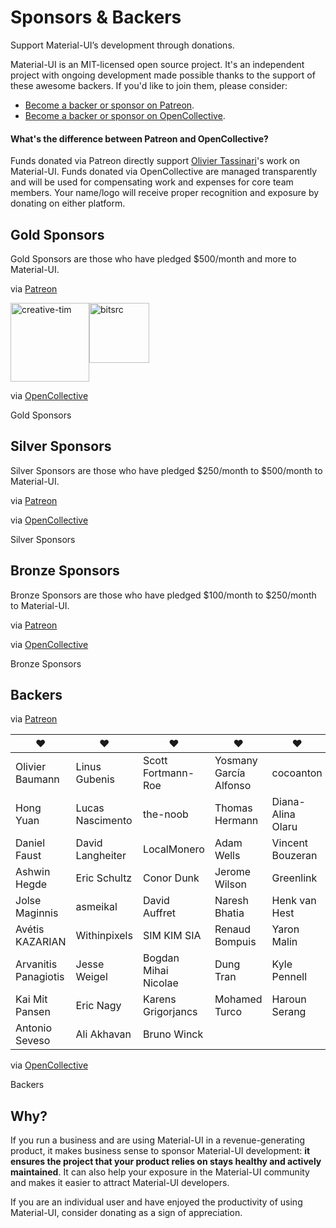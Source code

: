 # Sponsors & Backers

<p class="description">Support Material-UI’s development through donations.</p>

Material-UI is an MIT-licensed open source project. It's an independent project with ongoing development made possible thanks to the support of these awesome backers. If you'd like to join them, please consider:
- [Become a backer or sponsor on Patreon](https://www.patreon.com/oliviertassinari).
- [Become a backer or sponsor on OpenCollective](https://opencollective.com/material-ui).

#### What's the difference between Patreon and OpenCollective?

Funds donated via Patreon directly support [Olivier Tassinari](https://github.com/oliviertassinari)'s work on Material-UI.
Funds donated via OpenCollective are managed transparently and will be used for compensating work and expenses for core team members.
Your name/logo will receive proper recognition and exposure by donating on either platform.

## Gold Sponsors

Gold Sponsors are those who have pledged $500/month and more to Material-UI.

via [Patreon](https://www.patreon.com/oliviertassinari)

<p style="display: flex;">
  <a href="https://www.creative-tim.com/?utm_source=material-ui&utm_medium=docs&utm_campaign=homepage" rel="noopener" target="_blank"><img width="126" src="https://avatars1.githubusercontent.com/u/20172349?s=378" alt="creative-tim" title="Premium Themes"></a>
  <a href="https://bitsrc.io" rel="noopener" target="_blank"><img width="96" src="https://avatars1.githubusercontent.com/u/24789812?s=192" alt="bitsrc" title="The fastest way to share code"></a>
</p>

via [OpenCollective](https://opencollective.com/material-ui)

<object type="image/svg+xml" data="https://opencollective.com/material-ui/tiers/gold-sponsors.svg?avatarHeight=80&width=600">Gold Sponsors</object>

## Silver Sponsors

Silver Sponsors are those who have pledged $250/month to $500/month to Material-UI.

via [Patreon](https://www.patreon.com/oliviertassinari)

via [OpenCollective](https://opencollective.com/material-ui)

<object type="image/svg+xml" data="https://opencollective.com/material-ui/tiers/silver-sponsors.svg?avatarHeight=70&width=600">Silver Sponsors</object>

## Bronze Sponsors

Bronze Sponsors are those who have pledged $100/month to $250/month to Material-UI.

via [Patreon](https://www.patreon.com/oliviertassinari)

via [OpenCollective](https://opencollective.com/material-ui)

<object type="image/svg+xml" data="https://opencollective.com/material-ui/tiers/bronze-sponsors.svg?avatarHeight=60&width=600">Bronze Sponsors</object>

## Backers

via [Patreon](https://www.patreon.com/oliviertassinari)

| ♥️ | ♥️ | ♥️ | ♥️ | ♥️ |
|---|---|---|---|---|
| Olivier Baumann | Linus Gubenis | Scott Fortmann-Roe | Yosmany García Alfonso | cocoanton |
| Hong Yuan | Lucas Nascimento | the-noob | Thomas Hermann | Diana-Alina Olaru |
| Daniel Faust | David Langheiter | LocalMonero | Adam Wells | Vincent Bouzeran |
| Ashwin Hegde | Eric Schultz | Conor Dunk | Jerome Wilson | Greenlink |
| Jolse Maginnis | asmeikal | David Auffret | Naresh Bhatia | Henk van Hest |
| Avétis KAZARIAN | Withinpixels | SIM KIM SIA | Renaud Bompuis | Yaron Malin |
| Arvanitis Panagiotis | Jesse Weigel | Bogdan Mihai Nicolae | Dung Tran | Kyle Pennell |
| Kai Mit Pansen | Eric Nagy | Karens Grigorjancs | Mohamed Turco | Haroun Serang |
| Antonio Seveso | Ali Akhavan | Bruno Winck |

via [OpenCollective](https://opencollective.com/material-ui)

<object type="image/svg+xml" data="https://opencollective.com/material-ui/tiers/backer.svg?avatarHeight=50&width=600">Backers</object>

## Why?

If you run a business and are using Material-UI in a revenue-generating product, it makes business sense to sponsor Material-UI development: **it ensures the project that your product relies on stays healthy and actively maintained**.
It can also help your exposure in the Material-UI community and makes it easier to attract Material-UI developers.

If you are an individual user and have enjoyed the productivity of using Material-UI, consider donating as a sign of appreciation.
